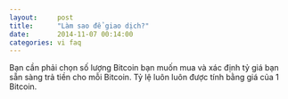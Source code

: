 ```yaml
---
layout:     post
title:      "Làm sao để giao dịch?"
date:       2014-11-07 00:14:00
categories: vi faq
---
```


Bạn cần phải chọn số lượng Bitcoin bạn muốn mua và xác định tỷ giá bạn sẵn sàng trả tiền cho mỗi Bitcoin. Tỷ lệ luôn luôn được tính bằng giá của 1 Bitcoin.